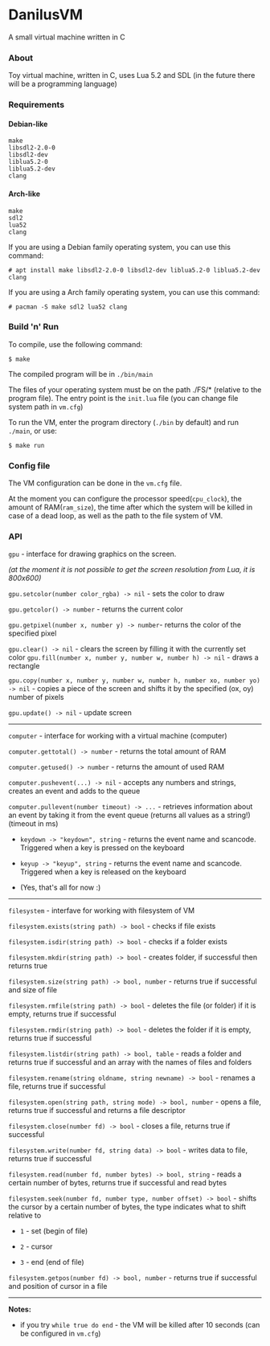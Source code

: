 # DanilusVM

A small virtual machine written in C

### About

Toy virtual machine, written in C, uses Lua 5.2 and SDL (in the future there will be a programming language)

### Requirements

#### Debian-like

```
make
libsdl2-2.0-0
libsdl2-dev
liblua5.2-0
liblua5.2-dev
clang
```

#### Arch-like

```
make
sdl2
lua52
clang
```

If you are using a Debian family operating system, you can use this command:

```shell
# apt install make libsdl2-2.0-0 libsdl2-dev liblua5.2-0 liblua5.2-dev clang
```

If you are using a Arch family operating system, you can use this command:

```shell
# pacman -S make sdl2 lua52 clang
```

### Build 'n' Run

To compile, use the following command:

```shell
$ make
```

The compiled program will be in `./bin/main`

The files of your operating system must be on the path ./FS/* (relative to the program file). The entry point is the `init.lua` file (you can change file system path in `vm.cfg`)

To run the VM, enter the program directory (`./bin` by default) and run `./main`, or use:

```shell
$ make run
```

### Config file

The VM configuration can be done in the `vm.cfg` file.

At the moment you can configure the processor speed(`cpu_clock`), the amount of RAM(`ram_size`), the time after which the system will be killed in case of a dead loop, as well as the path to the file system of VM.

### API

`gpu` - interface for drawing graphics on the screen.

*(at the moment it is not possible to get the screen resolution from Lua, it is 800x600)*

`gpu.setcolor(number color_rgba) -> nil` - sets the color to draw

`gpu.getcolor() -> number` - returns the current color

`gpu.getpixel(number x, number y) -> number`- returns the color of the specified pixel

`gpu.clear() -> nil` - clears the screen by filling it with the currently set color
`gpu.fill(number x, number y, number w, number h) -> nil` - draws a rectangle

`gpu.copy(number x, number y, number w, number h, number xo, number yo) -> nil` - copies a piece of the screen and shifts it by the specified (ox, oy) number of pixels

`gpu.update() -> nil` - update screen

---

`computer` - interface for working with a virtual machine (computer)

`computer.gettotal() -> number` - returns the total amount of RAM

`computer.getused() -> number` - returns the amount of used RAM

`computer.pushevent(...) -> nil` - accepts any numbers and strings, creates an event and adds to the queue

`computer.pullevent(number timeout) -> ...` - retrieves information about an event by taking it from the event queue (returns all values ​​as a string!) (timeout in ms)

- `keydown -> "keydown", string` - returns the event name and scancode. Triggered when a key is pressed on the keyboard

- `keyup -> "keyup", string` - returns the event name and scancode. Triggered when a key is released on the keyboard 

- (Yes, that's all for now :)

---

`filesystem` - interfave for working with filesystem of VM

`filesystem.exists(string path) -> bool` - checks if file exists

`filesystem.isdir(string path) -> bool` - checks if a folder exists

`filesystem.mkdir(string path) -> bool` - creates folder, if successful then returns true

`filesystem.size(string path) -> bool, number` - returns true if successful and size of file

`filesystem.rmfile(string path) -> bool` - deletes the file (or folder) if it is empty, returns true if successful

`filesystem.rmdir(string path) -> bool` - deletes the folder if it is empty, returns true if successful

`filesystem.listdir(string path) -> bool, table` - reads a folder and returns true if successful and an array with the names of files and folders

`filesystem.rename(string oldname, string newname) -> bool` - renames a file, returns true if successful

`filesystem.open(string path, string mode) -> bool, number` - opens a file, returns true if successful and returns a file descriptor

`filesystem.close(number fd) -> bool` - closes a file, returns true if successful

`filesystem.write(number fd, string data) -> bool` - writes data to file, returns true if successful

`filesystem.read(number fd, number bytes) -> bool, string` - reads a certain number of bytes, returns true if successful and read bytes

`filesystem.seek(number fd, number type, number offset) -> bool` - shifts the cursor by a certain number of bytes, the type indicates what to shift relative to

- `1` - set (begin of file)

- `2` - cursor

- `3` - end (end of file)

`filesystem.getpos(number fd) -> bool, number` - returns true if successful and position of cursor in a file

---

**Notes:** 

- if you try `while true do end` - the VM will be killed after 10 seconds (can be configured in `vm.cfg`)
